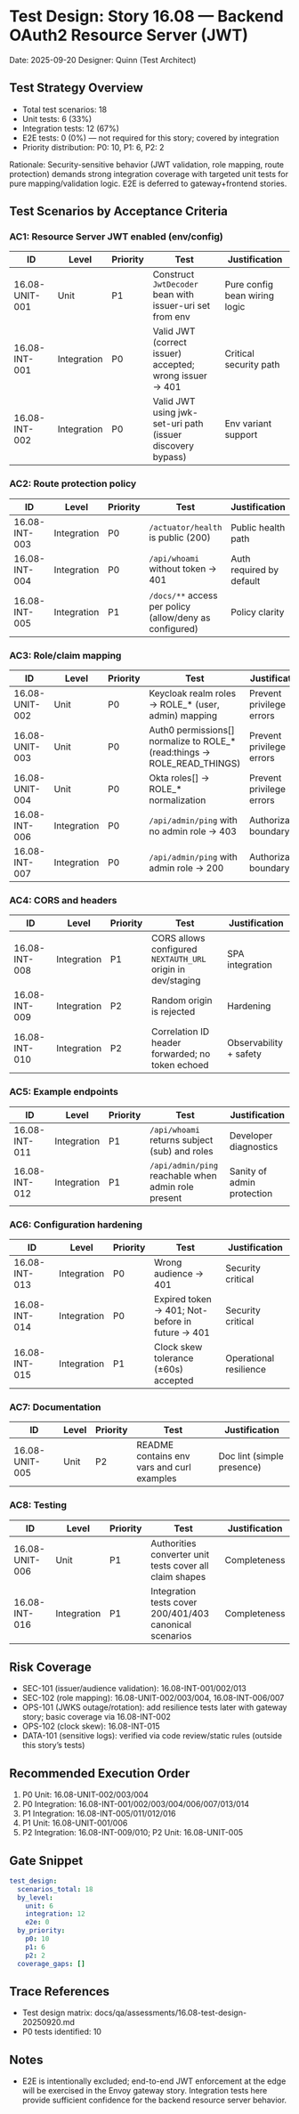 # Test Design: Story 16.08 — Backend OAuth2 Resource Server (JWT)

Date: 2025-09-20
Designer: Quinn (Test Architect)

## Test Strategy Overview
- Total test scenarios: 18
- Unit tests: 6 (33%)
- Integration tests: 12 (67%)
- E2E tests: 0 (0%) — not required for this story; covered by integration
- Priority distribution: P0: 10, P1: 6, P2: 2

Rationale: Security-sensitive behavior (JWT validation, role mapping, route protection) demands strong integration coverage with targeted unit tests for pure mapping/validation logic. E2E is deferred to gateway+frontend stories.

## Test Scenarios by Acceptance Criteria

### AC1: Resource Server JWT enabled (env/config)

| ID            | Level       | Priority | Test                                                                 | Justification |
| ------------- | ----------- | -------- | -------------------------------------------------------------------- | ------------- |
| 16.08-UNIT-001 | Unit        | P1       | Construct `JwtDecoder` bean with issuer-uri set from env             | Pure config bean wiring logic |
| 16.08-INT-001  | Integration | P0       | Valid JWT (correct issuer) accepted; wrong issuer → 401              | Critical security path |
| 16.08-INT-002  | Integration | P0       | Valid JWT using jwk-set-uri path (issuer discovery bypass)           | Env variant support |

### AC2: Route protection policy

| ID            | Level       | Priority | Test                                                     | Justification |
| ------------- | ----------- | -------- | -------------------------------------------------------- | ------------- |
| 16.08-INT-003  | Integration | P0       | `/actuator/health` is public (200)                       | Public health path |
| 16.08-INT-004  | Integration | P0       | `/api/whoami` without token → 401                        | Auth required by default |
| 16.08-INT-005  | Integration | P1       | `/docs/**` access per policy (allow/deny as configured)  | Policy clarity |

### AC3: Role/claim mapping

| ID            | Level       | Priority | Test                                                                 | Justification |
| ------------- | ----------- | -------- | -------------------------------------------------------------------- | ------------- |
| 16.08-UNIT-002 | Unit        | P0       | Keycloak realm roles → ROLE_* (user, admin) mapping                  | Prevent privilege errors |
| 16.08-UNIT-003 | Unit        | P0       | Auth0 permissions[] normalize to ROLE_* (read:things → ROLE_READ_THINGS) | Prevent privilege errors |
| 16.08-UNIT-004 | Unit        | P0       | Okta roles[] → ROLE_* normalization                                 | Prevent privilege errors |
| 16.08-INT-006  | Integration | P0       | `/api/admin/ping` with no admin role → 403                            | Authorization boundary |
| 16.08-INT-007  | Integration | P0       | `/api/admin/ping` with admin role → 200                               | Authorization boundary |

### AC4: CORS and headers

| ID            | Level       | Priority | Test                                                                 | Justification |
| ------------- | ----------- | -------- | -------------------------------------------------------------------- | ------------- |
| 16.08-INT-008  | Integration | P1       | CORS allows configured `NEXTAUTH_URL` origin in dev/staging          | SPA integration |
| 16.08-INT-009  | Integration | P2       | Random origin is rejected                                            | Hardening |
| 16.08-INT-010  | Integration | P2       | Correlation ID header forwarded; no token echoed                     | Observability + safety |

### AC5: Example endpoints

| ID            | Level       | Priority | Test                                                | Justification |
| ------------- | ----------- | -------- | --------------------------------------------------- | ------------- |
| 16.08-INT-011  | Integration | P1       | `/api/whoami` returns subject (sub) and roles       | Developer diagnostics |
| 16.08-INT-012  | Integration | P1       | `/api/admin/ping` reachable when admin role present | Sanity of admin protection |

### AC6: Configuration hardening

| ID            | Level       | Priority | Test                                                       | Justification |
| ------------- | ----------- | -------- | ---------------------------------------------------------- | ------------- |
| 16.08-INT-013  | Integration | P0       | Wrong audience → 401                                       | Security critical |
| 16.08-INT-014  | Integration | P0       | Expired token → 401; Not-before in future → 401            | Security critical |
| 16.08-INT-015  | Integration | P1       | Clock skew tolerance (±60s) accepted                       | Operational resilience |

### AC7: Documentation

| ID            | Level       | Priority | Test                                            | Justification |
| ------------- | ----------- | -------- | ----------------------------------------------- | ------------- |
| 16.08-UNIT-005 | Unit        | P2       | README contains env vars and curl examples      | Doc lint (simple presence) |

### AC8: Testing

| ID            | Level       | Priority | Test                                                     | Justification |
| ------------- | ----------- | -------- | -------------------------------------------------------- | ------------- |
| 16.08-UNIT-006 | Unit        | P1       | Authorities converter unit tests cover all claim shapes  | Completeness |
| 16.08-INT-016  | Integration | P1       | Integration tests cover 200/401/403 canonical scenarios  | Completeness |

## Risk Coverage
- SEC-101 (issuer/audience validation): 16.08-INT-001/002/013
- SEC-102 (role mapping): 16.08-UNIT-002/003/004, 16.08-INT-006/007
- OPS-101 (JWKS outage/rotation): add resilience tests later with gateway story; basic coverage via 16.08-INT-002
- OPS-102 (clock skew): 16.08-INT-015
- DATA-101 (sensitive logs): verified via code review/static rules (outside this story’s tests)

## Recommended Execution Order
1. P0 Unit: 16.08-UNIT-002/003/004
2. P0 Integration: 16.08-INT-001/002/003/004/006/007/013/014
3. P1 Integration: 16.08-INT-005/011/012/016
4. P1 Unit: 16.08-UNIT-001/006
5. P2 Integration: 16.08-INT-009/010; P2 Unit: 16.08-UNIT-005

## Gate Snippet
```yaml
test_design:
  scenarios_total: 18
  by_level:
    unit: 6
    integration: 12
    e2e: 0
  by_priority:
    p0: 10
    p1: 6
    p2: 2
  coverage_gaps: []
```

## Trace References
- Test design matrix: docs/qa/assessments/16.08-test-design-20250920.md
- P0 tests identified: 10

## Notes
- E2E is intentionally excluded; end-to-end JWT enforcement at the edge will be exercised in the Envoy gateway story. Integration tests here provide sufficient confidence for the backend resource server behavior.
